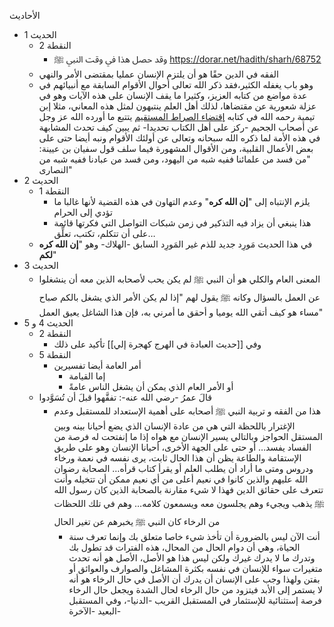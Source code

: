 الأحاديث
- الحديث 1
	- النقطة 2
		- وقد حصل هذا في وقت النبي ﷺ https://dorar.net/hadith/sharh/68752
	- الفقه في الدين حقًا هو أن يلتزم الإنسان عمليا بمقتضى الأمر والنهي
	- وهو باب يغفله الكثير،فقد ذكر الله تعالى أحوال الأقوام السابقة مع أنبيائهم في عدة مواضع من كتابه العزيز، وكثيرا ما يقف الإنسان على هذه الآيات وهو في عزلة شعورية عن مقتضاها، لذلك أهل العلم ينتبهون لمثل هذه المعاني، مثلا إبن تيمية رحمه الله في كتابه [إقتضاء الصراط المستقيم](https://ar.wikipedia.org/wiki/%D8%A7%D9%82%D8%AA%D8%B6%D8%A7%D8%A1_%D8%A7%D9%84%D8%B5%D8%B1%D8%A7%D8%B7_%D8%A7%D9%84%D9%85%D8%B3%D8%AA%D9%82%D9%8A%D9%85) يتتبع ما أورده الله عز وجل عن أصحاب الجحيم -ركز على أهل الكتاب تحديدا- ثم يبين كيف تحدث المشابهة في هذه الأمة لما ذكره الله سبحانه وتعالى عن أولئك الأقوام ونبه أيضا حتى على بعض الأعمال القلبية، ومن الأقوال المشهورة فيما سلف قول سفيان بن عيينة: "من فسد من علمائنا ففيه شبه من اليهود، ومن فسد من عبادنا ففيه شبه من النصارى"
- الحديث 2
	- النقطة 1
		- يلزم الإنتباه إلى "**إن الله كره**" وعدم التهاون في هذه القضية لأنها غالبا ما تؤدي إلى الحرام
		- هذا ينبغي أن يزاد فيه التذكير في زمن شبكات التواصل التي فكرتها قائمة على أن تتكلم، تكتب، تعلِّق…
	- في هذا الحديث مَورِد جديد للذم غير المَورِد السابق -الهلاك- وهو "**إن الله كره لكم**"
- الحديث 3
	- المعنى العام والكلي هو أن النبي ﷺ لم يكن يحب لأصحابه الذين معه أن ينشغلوا عن العمل بالسؤال وكانه ﷺ يقول لهم "إذا لم يكن الأمر الذي يشغل بالكم صباح مساء هو كيف أتقي الله يوميا و أحقق ما أمرني به، فإن هذا الشاغل يعيق العمل" 
- الحديث 4 و 5
	- النقطة 2
		- وفي [[حديث العبادة في الهرج كهجرة إلي]] تأكيد على ذلك
	- النقطة 5
		- أمر العامة أيضا تفسيرين
			- إما القيامة
			- أو الأمر العام الذي يمكن أن يشغل الناس عامةً
	- قالَ عمرُ -رضي الله عنه-: تفقَّهوا قبلَ أن تُسَوَّدوا
		- هذا من الفقه و تربية النبي ﷺ أصحابه على أهمية الإستعداد للمستقبل وعدم الإغترار باللحظة التي هي من عادة الإنسان الذي يضع أحيانا بينه وبين المستقل الحواجز وبالتالي يسير الإنسان مع هواه إذا ما إنفتحت له فرصة من الفساد يفسد… أو حتى على الجهة الأخرى، أحيانا الإنسان وهو على طريق الإستقامة والطاعة يظن أن هذا الحال ثابت، يرى نفسه في نعمة ورخاء ودروس ومتى ما أراد أن يطلب العلم أو يقرأ كتاب قرأه… الصحابة رضوان الله عليهم والذين كانوا في نعيم أعلى من أي نعيم ممكن أن تتخيله وأنت تتعرف على حقائق الدين فهذا لا شيء مقارنة بالصحابة الذين كان رسول الله ﷺ يذهب ويجيء وهم يجلسون معه ويسمعون كلامه… وهم في تلك اللحظات من الرخاء كان النبي ﷺ يخبرهم عن تغير الحال
			- أنت الآن ليس بالضرورة أن تأخذ شيء خاصا متعلق بك وإنما تعرف سنة الحياة، وهي أن دوام الحال من المحال، هذه الفترات قد تطول بك وتدرك ما لا يدرك غيرك ولكن ليس هذا هو الأصل، الأصل هو أنه تحدث متغيرات سواء للإنسان في نفسه بكثرة المشاغل والصوارف والعوائق أو بفتن ولهذا وجب على الإنسان أن يدرك أن الأصل في حال الرخاء هو أنه ﻻ يستمر إلى الأبد فيتزود من حال الرخاء لحال الشدة ويجعل حال الرخاء فرصة إستثنائية للإستثمار في المستقبل القريب -الدنيا-، وفي المستقبل البعيد -الآخرة-